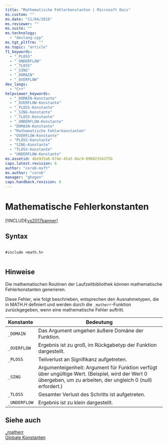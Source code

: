```yaml
---
title: "Mathematische Fehlerkonstanten | Microsoft Docs"
ms.custom: ""
ms.date: "11/04/2016"
ms.reviewer: ""
ms.suite: ""
ms.technology: 
  - "devlang-cpp"
ms.tgt_pltfrm: ""
ms.topic: "article"
f1_keywords: 
  - "_PLOSS"
  - "_UNDERFLOW"
  - "_TLOSS"
  - "_SING"
  - "_DOMAIN"
  - "_OVERFLOW"
dev_langs: 
  - "C++"
helpviewer_keywords: 
  - "_DOMAIN-Konstante"
  - "_OVERFLOW-Konstante"
  - "_PLOSS-Konstante"
  - "_SING-Konstante"
  - "_TLOSS-Konstante"
  - "_UNDERFLOW-Konstante"
  - "DOMAIN-Konstante"
  - "Mathematische Fehlerkonstanten"
  - "OVERFLOW-Konstante"
  - "PLOSS-Konstante"
  - "SING-Konstante"
  - "TLOSS-Konstante"
  - "UNDERFLOW-Konstante"
ms.assetid: 4be933a6-674e-45a5-8ac9-090023542f5b
caps.latest.revision: 6
author: "corob-msft"
ms.author: "corob"
manager: "ghogen"
caps.handback.revision: 6
---
```

# Mathematische Fehlerkonstanten
[!INCLUDE[vs2017banner](../assembler/inline/includes/vs2017banner.md)]

## Syntax  
  
```  
  
#include <math.h>  
  
```  
  
## Hinweise  
 Die mathematischen Routinen der Laufzeitbibliothek können mathematische Fehlerkonstanten generieren.  
  
 Diese Fehler, wie folgt beschrieben, entsprechen den Ausnahmetypen, die in MATH.H definiert und werden durch die `_matherr`\-Funktion zurückgegeben, wenn eine mathematische Fehler auftritt.  
  
|Konstante|Bedeutung|  
|---------------|---------------|  
|`_DOMAIN`|Das Argument umgehen äußere Domäne der Funktion.|  
|`_OVERFLOW`|Ergebnis ist zu groß, im Rückgabetyp der Funktion dargestellt.|  
|`_PLOSS`|Teilverlust an Signifikanz aufgetreten.|  
|`_SING`|Argumenteigenheit: Argument für Funktion verfügt über ungültige Wert. \(Beispiel, wird der Wert 0 übergeben, um zu arbeiten, der ungleich 0 \(null\) erfordert.\)|  
|`_TLOSS`|Gesamter Verlust des Schritts ist aufgetreten.|  
|`_UNDERFLOW`|Ergebnis ist zu klein dargestellt.|  
  
## Siehe auch  
 [\_matherr](../c-runtime-library/reference/matherr.md)   
 [Globale Konstanten](../c-runtime-library/global-constants.md)